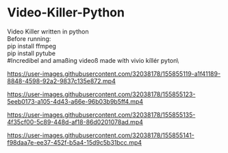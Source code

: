 # Video-Killer-Python
Video Killer written in python\
Before running:\
pip install ffmpeg\
pip install pytube\
#Incredibel and amaßing videoß made wíth vivio kíllér pyton\


https://user-images.githubusercontent.com/32038178/155855119-a1f41189-8848-4598-92a2-9837c135e872.mp4


https://user-images.githubusercontent.com/32038178/155855123-5eeb0173-a105-4d43-a66e-96b03b9b5ff4.mp4


https://user-images.githubusercontent.com/32038178/155855135-4f35cf00-5c89-448d-af18-86d0201078ad.mp4


https://user-images.githubusercontent.com/32038178/155855141-f98daa7e-ee37-452f-b5a4-15d9c5b31bcc.mp4


